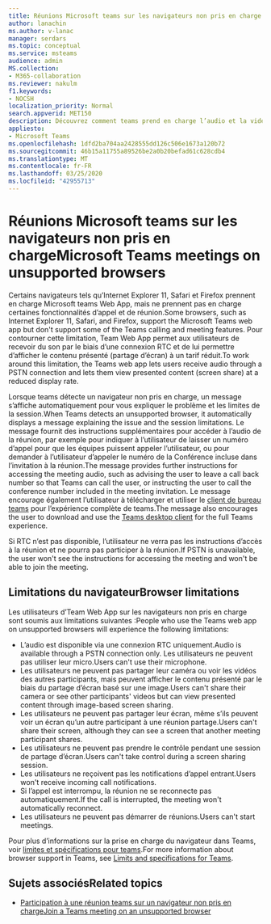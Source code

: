 ```yaml
---
title: Réunions Microsoft teams sur les navigateurs non pris en charge
author: lanachin
ms.author: v-lanac
manager: serdars
ms.topic: conceptual
ms.service: msteams
audience: admin
MS.collection:
- M365-collaboration
ms.reviewer: nakulm
f1.keywords:
- NOCSH
localization_priority: Normal
search.appverid: MET150
description: Découvrez comment teams prend en charge l’audio et la vidéo dans les navigateurs non pris en charge.
appliesto:
- Microsoft Teams
ms.openlocfilehash: 1dfd2ba704aa2428555dd126c506e1673a120b72
ms.sourcegitcommit: 46b15a11755a89526be2a0b20befad61c628cdb4
ms.translationtype: MT
ms.contentlocale: fr-FR
ms.lasthandoff: 03/25/2020
ms.locfileid: "42955713"
---
```

# <a name="microsoft-teams-meetings-on-unsupported-browsers"></a><span data-ttu-id="27353-103">Réunions Microsoft teams sur les navigateurs non pris en charge</span><span class="sxs-lookup"><span data-stu-id="27353-103">Microsoft Teams meetings on unsupported browsers</span></span>

<span data-ttu-id="27353-104">Certains navigateurs tels qu’Internet Explorer 11, Safari et Firefox prennent en charge Microsoft teams Web App, mais ne prennent pas en charge certaines fonctionnalités d’appel et de réunion.</span><span class="sxs-lookup"><span data-stu-id="27353-104">Some browsers, such as Internet Explorer 11, Safari, and Firefox, support the Microsoft Teams web app but don't support some of the Teams calling and meeting features.</span></span> <span data-ttu-id="27353-105">Pour contourner cette limitation, Team Web App permet aux utilisateurs de recevoir du son par le biais d’une connexion RTC et de lui permettre d’afficher le contenu présenté (partage d’écran) à un tarif réduit.</span><span class="sxs-lookup"><span data-stu-id="27353-105">To work around this limitation, the Teams web app lets users receive audio through a PSTN connection and lets them view presented content (screen share) at a reduced display rate.</span></span>

<span data-ttu-id="27353-106">Lorsque teams détecte un navigateur non pris en charge, un message s’affiche automatiquement pour vous expliquer le problème et les limites de la session.</span><span class="sxs-lookup"><span data-stu-id="27353-106">When Teams detects an unsupported browser, it automatically displays a message explaining the issue and the session limitations.</span></span> <span data-ttu-id="27353-107">Le message fournit des instructions supplémentaires pour accéder à l’audio de la réunion, par exemple pour indiquer à l’utilisateur de laisser un numéro d’appel pour que les équipes puissent appeler l’utilisateur, ou pour demander à l’utilisateur d’appeler le numéro de la Conférence incluse dans l’invitation à la réunion.</span><span class="sxs-lookup"><span data-stu-id="27353-107">The message provides further instructions for accessing the meeting audio, such as advising the user to leave a call back number so that Teams can call the user, or instructing the user to call the conference number included in the meeting invitation.</span></span> <span data-ttu-id="27353-108">Le message encourage également l’utilisateur à télécharger et utiliser le [client de bureau teams](https://teams.microsoft.com/downloads) pour l’expérience complète de teams.</span><span class="sxs-lookup"><span data-stu-id="27353-108">The message also encourages the user to download and use the [Teams desktop client](https://teams.microsoft.com/downloads) for the full Teams experience.</span></span>

<span data-ttu-id="27353-109">Si RTC n’est pas disponible, l’utilisateur ne verra pas les instructions d’accès à la réunion et ne pourra pas participer à la réunion.</span><span class="sxs-lookup"><span data-stu-id="27353-109">If PSTN is unavailable, the user won't see the instructions for accessing the meeting and won't be able to join the meeting.</span></span>

## <a name="browser-limitations"></a><span data-ttu-id="27353-110">Limitations du navigateur</span><span class="sxs-lookup"><span data-stu-id="27353-110">Browser limitations</span></span>

<span data-ttu-id="27353-111">Les utilisateurs d’Team Web App sur les navigateurs non pris en charge sont soumis aux limitations suivantes :</span><span class="sxs-lookup"><span data-stu-id="27353-111">People who use the Teams web app on unsupported browsers will experience the following limitations:</span></span>

- <span data-ttu-id="27353-112">L’audio est disponible via une connexion RTC uniquement.</span><span class="sxs-lookup"><span data-stu-id="27353-112">Audio is available through a PSTN connection only.</span></span> <span data-ttu-id="27353-113">Les utilisateurs ne peuvent pas utiliser leur micro.</span><span class="sxs-lookup"><span data-stu-id="27353-113">Users can't use their microphone.</span></span>
- <span data-ttu-id="27353-114">Les utilisateurs ne peuvent pas partager leur caméra ou voir les vidéos des autres participants, mais peuvent afficher le contenu présenté par le biais du partage d’écran basé sur une image.</span><span class="sxs-lookup"><span data-stu-id="27353-114">Users can't share their camera or see other participants' videos but can view presented content through image-based screen sharing.</span></span>
- <span data-ttu-id="27353-115">Les utilisateurs ne peuvent pas partager leur écran, même s’ils peuvent voir un écran qu’un autre participant à une réunion partage.</span><span class="sxs-lookup"><span data-stu-id="27353-115">Users can't share their screen, although they can see a screen that another meeting participant shares.</span></span>
- <span data-ttu-id="27353-116">Les utilisateurs ne peuvent pas prendre le contrôle pendant une session de partage d’écran.</span><span class="sxs-lookup"><span data-stu-id="27353-116">Users can't take control during a screen sharing session.</span></span>
- <span data-ttu-id="27353-117">Les utilisateurs ne reçoivent pas les notifications d’appel entrant.</span><span class="sxs-lookup"><span data-stu-id="27353-117">Users won't receive incoming call notifications.</span></span>
- <span data-ttu-id="27353-118">Si l’appel est interrompu, la réunion ne se reconnecte pas automatiquement.</span><span class="sxs-lookup"><span data-stu-id="27353-118">If the call is interrupted, the meeting won't automatically reconnect.</span></span>
- <span data-ttu-id="27353-119">Les utilisateurs ne peuvent pas démarrer de réunions.</span><span class="sxs-lookup"><span data-stu-id="27353-119">Users can't start meetings.</span></span>

<span data-ttu-id="27353-120">Pour plus d’informations sur la prise en charge du navigateur dans Teams, voir [limites et spécifications pour teams](/microsoftteams/limits-specifications-teams#browsers).</span><span class="sxs-lookup"><span data-stu-id="27353-120">For more information about browser support in Teams, see [Limits and specifications for Teams](/microsoftteams/limits-specifications-teams#browsers).</span></span>

## <a name="related-topics"></a><span data-ttu-id="27353-121">Sujets associés</span><span class="sxs-lookup"><span data-stu-id="27353-121">Related topics</span></span>

- [<span data-ttu-id="27353-122">Participation à une réunion teams sur un navigateur non pris en charge</span><span class="sxs-lookup"><span data-stu-id="27353-122">Join a Teams meeting on an unsupported browser</span></span>](https://support.office.com/article/daafdd3c-ac7a-4855-871b-9113bad15907)
